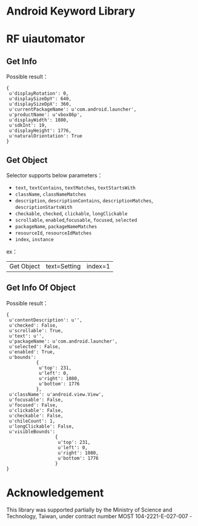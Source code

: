 Android Keyword Library
=============

# RF uiautomator #

## Get Info ##

Possible result：

	{
	 u'displayRotation': 0,
	 u'displaySizeDpY': 640,
	 u'displaySizeDpX': 360,
	 u'currentPackageName': u'com.android.launcher',
	 u'productName': u'vbox86p',
	 u'displayWidth': 1080,
	 u'sdkInt': 19,
	 u'displayHeight': 1776,
	 u'naturalOrientation': True
	}

## Get Object ##

Selector supports below parameters：

- `text`, `textContains`, `textMatches`, `textStartsWith`
- `className`, `classNameMatches`
- `description`, `descriptionContains`, `descriptionMatches`, `descriptionStartsWith`
- `checkable`, `checked`, `clickable`, `longClickable`
- `scrollable`, `enabled`,`focusable`, `focused`, `selected`
- `packageName`, `packageNameMatches`
- `resourceId`, `resourceIdMatches`
- `index`, `instance`

ex：

<table>
<tbody>
<tr>
<td>Get Object</td>
<td>text=Setting</td>
<td>index=1</td>
</tr>
</tbody>
</table>

## Get Info Of Object ##

Possible result：

	{
	 u'contentDescription': u'',
	 u'checked': False,
	 u'scrollable': True,
	 u'text': u'',
	 u'packageName': u'com.android.launcher',
	 u'selected': False,
	 u'enabled': True,
	 u'bounds':
	           {
	            u'top': 231,
	            u'left': 0,
	            u'right': 1080,
	            u'bottom': 1776
	           },
	 u'className': u'android.view.View',
	 u'focusable': False,
	 u'focused': False,
	 u'clickable': False,
	 u'checkable': False,
	 u'chileCount': 1,
	 u'longClickable': False,
	 u'visibleBounds':
	                  {
	                   u'top': 231,
	                   u'left': 0,
	                   u'right': 1080,
	                   u'bottom': 1776
	                  }
	}

# Acknowledgement

This library was supported partially by the Ministry of Science and Technology, Taiwan, under contract number MOST 104-2221-E-027-007 -
